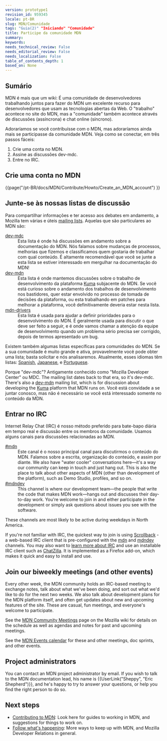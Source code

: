 ```yaml
---
version: prototype1
revision_id: 959345
locale: pt-BR
slug: MDN/Comunidade
tags: "Guia(2)" "Iniciando" "Comunidade"
title: Participe da comunidade MDN
summary: 
keywords: 
needs_technical_review: False
needs_editorial_review: False
needs_localization: False
table_of_contents_depth: 1
based_on: None
---
```

<h2 id="Sumário">Sumário</h2>

<div class="summary">
<p>MDN é mais que um wiki: É uma comunidade de desenvolvedores trabalhando juntos para fazer do MDN um excelente recurso para desenvolvedores que usam as tecnologias abertas da Web. O "trabalho" acontece no site do MDN, mas a "comunidade" também acontece através de discussões (assíncrona) e chat online (síncrono).</p>
</div>

<p>Adoraríamos se você contribuísse com o MDN, mas adoraríamos ainda mais se participasse da comunidade MDN. Veja como se conectar, em três passos fáceis:</p>

<ol>
 <li>Crie uma conta no MDN.</li>
 <li>Assine as discussões dev-mdc.</li>
 <li>Entre no IRC.</li>
</ol>

<h2 id="Crie_uma_conta_no_MDN">Crie uma conta no MDN</h2>

<p>{{page("/pt-BR/docs/MDN/Contribute/Howto/Create_an_MDN_account") }}</p>

<h2 id="Junte-se_às_nossas_listas_de_discussão">Junte-se às nossas listas de discussão</h2>

<p>Para compartilhar informações e ter acesso aos debates em andamento, a Mozilla tem várias e úteis&nbsp;<a href="https://lists.mozilla.org/listinfo">mailing lists</a>. Aquelas que são particulares ao MDN são:</p>

<dl>
 <dt><a href="https://lists.mozilla.org/listinfo/dev-mdc">dev-mdc</a></dt>
 <dd>Esta lista é onde há discussões em andamento sobre a documentação do MDN. Nós falamos sobre mudanças de processos, melhorias que fizemos e classificamos quem gostaria de trabalhar com qual conteúdo. É altamente recomendável que você se junte a esta lista se estiver interessado em mergulhar na documentação do MDN!</dd>
 <dt><a href="https://lists.mozilla.org/listinfo/dev-mdn">dev-mdn</a></dt>
 <dd>Esta lista é onde mantemos discussões sobre o trabalho de desenvolvimento da plataforma <a href="/en-US/docs/Project:MDN/Kuma">Kuma</a>&nbsp;subjacente do MDN. Se você está curioso sobre o andamento dos trabalhos de desenvolvimento nos bastidores, quer estar envolvido no processo de tomada de decisões da plataforma, ou esta trabalhando em patches para melhorar a plataforma, você definitivamente deveria estar nesta lista.</dd>
 <dt><a href="https://lists.mozilla.org/listinfo/mdn-drivers">mdn-drivers</a></dt>
 <dd>Esta lista é usada para ajudar a definir prioridades para o desenvolvimento do MDN. É geralmente usada para discutir o que deve ser feito a seguir, e é onde vamos chamar a atenção da equipe de desenvolvimento quando um problema sério precisa ser corrigido, depois de termos apresentado um bug.</dd>
</dl>

<p>Existem também algumas listas específicas para comunidades do MDN. Se a sua comunidade é muito grande e ativa, provavelmente você pode obter uma lista; basta solicitar e nós analisaremos. Atualmente, esses idiomas têm listas: <a href="https://lists.mozilla.org/listinfo/dev-mdc-es">Spanish</a>, <a href="https://lists.mozilla.org/listinfo/dev-mdc-ja">Japanese</a>, e <a href="https://lists.mozilla.org/listinfo/dev-mdc-pt">Portuguese</a>.</p>

<p>Porque "dev-mdc"? Antigamente conhecido como&nbsp;"Mozilla Developer Center" ou&nbsp;MDC. The mailing list dates back to that era, so it's dev-mdc. There's also a <a href="https://lists.mozilla.org/listinfo/dev-mdn" title="https://lists.mozilla.org/listinfo/dev-mdn">dev-mdn</a> mailing list, which is for discussion about developing the <a href="https://github.com/mozilla/kuma" title="https://github.com/mozilla/kuma">Kuma</a> platform that MDN runs on. Você está convidade a se juntar conosco, mas não é necessário se você está interessado somente no conteúdo da MDN.</p>

<h2 id="Get_into_IRC">Entrar no IRC</h2>

<p>Internet Relay Chat (IRC) é nosso método preferido para bate-bapo diária em tempo real e discussão entre os membros da comunidade. Usamos alguns canais para discussões relacionadas ao MDN.</p>

<dl>
 <dt><a href="irc://irc.mozilla.org/mdn" title="irc://irc.mozilla.org/mdn">#mdn</a></dt>
 <dd>Este canal é o nosso principal canal para discutirmos o conteúdo do MDN. Falamos sobre a escrita, organização do conteúdo, e assim por diante. We also have "water cooler" conversations here—it's a way our community can keep in touch and just hang out. This is also the place to talk about other aspects of MDN (other than development of the platform), such as Demo Studio, profiles, and so on.</dd>
 <dt><a href="irc://irc.mozilla.org/mdndev" title="irc://irc.mozilla.org/mdndev">#mdndev</a></dt>
 <dd>This channel is where our development team—the people that write the code that makes MDN work—hangs out and discusses their day-to-day work. You're welcome to join in and either participate in the development or simply ask questions about issues you see with the software.</dd>
</dl>

<p>These channels are most likely to be active during weekdays in North America.</p>

<p>If you're not familiar with IRC, the quickest way to join is using <a href="http://scrollback.io/">Scrollback</a> - a web-based IRC client that is pre-configured with the <a href="http://scrollback.io/mozdn/">mdn</a> and <a href="http://scrollback.io/mdndev/">mdndev</a> channels. You may also want to <a href="http://wiki.mozilla.org/IRC" title="http://wiki.mozilla.org/IRC">learn more about IRC</a> and use an installable IRC client such as <a href="https://addons.mozilla.org/en-US/firefox/addon/chatzilla/" title="https://addons.mozilla.org/en-US/firefox/addon/chatzilla/">ChatZilla</a>. It is implemented as a Firefox add-on, which makes it quick and easy to install and use.</p>

<h2 id="Join_our_biweekly_meetings_(and_other_events)">Join our biweekly meetings (and other events)</h2>

<p>Every other week, the MDN community holds an IRC-based meeting to exchange notes, talk about what we've been doing, and sort out what we'd like to do for the next two weeks. We also talk about development plans for the MDN platform itself, and often get updates about new and upcoming features of the site. These are casual, fun meetings, and everyone's welcome to participate.</p>

<p>See the <a href="https://wiki.mozilla.org/MDN/Community_meetings" title="https://wiki.mozilla.org/MDN/Community_meetings">MDN Community Meetings</a> page on the Mozilla wiki for details on the schedule as well as agendas and notes for past and upcoming meetings.</p>

<p>See the <a href="https://mail.mozilla.com/home/publiccalendar@mozilla.com/MDN_Events.html">MDN Events calendar</a> for these and other meetings, doc sprints, and other events.</p>

<h2 id="Project_administrators">Project administrators</h2>

<p>You can contact an MDN project administrator by email. If you wish to talk to the MDN documentation lead, his name is {{UserLink("Sheppy", "Eric Shepherd")}}, and he's happy to try to answer your questions, or help you find the right person to do so.</p>

<h2 id="Next_steps">Next steps</h2>

<ul>
 <li><a href="/pt-BR/docs/MDN/Contribute" title="/pt-BR/docs/Project:MDN/Contributing">Contributing to MDN</a>: Look here for guides to working in MDN, and suggestions for things to work on.</li>
 <li><a href="/pt-BR/docs/Project:MDN/Contributing/Follow_what_s_happening" title="/pt-BR/docs/Project:MDN/Contributing/Follow_what_s_happening">Follow what's happening</a>: More ways to keep up with MDN, and Mozilla Developer Relations in general.</li>
</ul>

